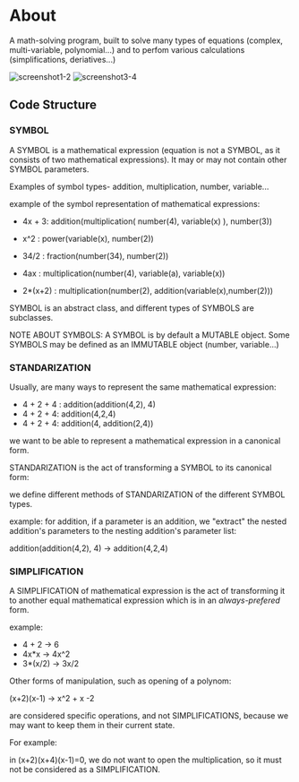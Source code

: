 # About

A math-solving program, built to solve many types of equations (complex, multi-variable, polynomial...) and to perfom various calculations (simplifications, deriatives...)

![screenshot1-2](https://user-images.githubusercontent.com/8051412/47298307-1be39f80-d620-11e8-95c7-241a957507c4.jpg)
![screenshot3-4](https://user-images.githubusercontent.com/8051412/47298312-1f772680-d620-11e8-8199-b9f73409eb62.jpg)


## Code Structure

### SYMBOL

A SYMBOL is a mathematical expression (equation is not a SYMBOL, as it consists of two mathematical expressions).
It may or may not contain other SYMBOL parameters.

Examples of symbol types- addition, multiplication, number, variable...

example of the symbol representation of mathematical expressions: 
- 4x + 3: addition(multiplication( number(4), variable(x) ), number(3))
- x^2 : power(variable(x), number(2))
- 34/2 : fraction(number(34), number(2))

- 4ax : multiplication(number(4), variable(a), variable(x))

- 2*(x+2) : multiplication(number(2), addition(variable(x),number(2))) 

SYMBOL is an abstract class, and different types of SYMBOLS are subclasses.

NOTE ABOUT SYMBOLS: A SYMBOL is by default a MUTABLE object. Some SYMBOLS may be defined as an IMMUTABLE object (number, variable...)

### STANDARIZATION

Usually, are many ways to represent the same mathematical expression:
- 4 + 2 + 4 : addition(addition(4,2), 4)
- 4 + 2 + 4: addition(4,2,4)
- 4 + 2 + 4: addition(4, addition(2,4))

we want to be able to represent a mathematical expression in a canonical form.
  
  
STANDARIZATION is the act of transforming a SYMBOL to its canonical form:

we define different methods of STANDARIZATION of the different SYMBOL types.

example: for addition, if a parameter is an addition, we "extract" the nested addition's parameters to the nesting addition's
parameter list:

addition(addition(4,2), 4) -> addition(4,2,4)

### SIMPLIFICATION

A SIMPLIFICATION of mathematical expression is the act of transforming it to another equal mathematical expression which is in an       *always-prefered* form.

example:
  
- 4 + 2 -> 6
- 4x*x -> 4x^2
- 3*(x/2) -> 3x/2

Other forms of manipulation, such as opening of a polynom:
  
(x+2)(x-1) -> x^2 + x -2
  
are considered specific operations, and not SIMPLIFICATIONS, because we may want to keep them in their current state.
  
For example:
  
in (x+2)(x+4)(x-1)=0, we do not want to open the multiplication, so it must not be considered as a SIMPLIFICATION.
